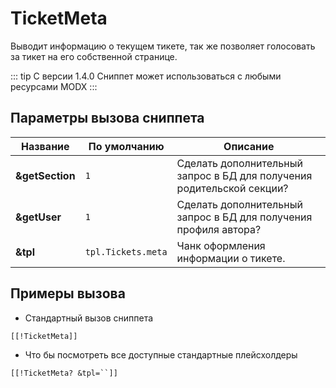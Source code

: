 # TicketMeta

Выводит информацию о текущем тикете, так же позволяет голосовать за тикет на его собственной странице.

::: tip
С версии 1.4.0 Сниппет может использоваться с любыми ресурсами MODX
:::

## Параметры вызова сниппета

| Название        | По умолчанию       | Описание                                                              |
| --------------- | ------------------ | --------------------------------------------------------------------- |
| **&getSection** | `1`                | Сделать дополнительный запрос в БД для получения родительской секции? |
| **&getUser**    | `1`                | Сделать дополнительный запрос в БД для получения профиля автора?      |
| **&tpl**        | `tpl.Tickets.meta` | Чанк оформления информации о тикете.                                  |

## Примеры вызова

- Стандартный вызов сниппета

```modx
[[!TicketMeta]]
```

- Что бы посмотреть все доступные стандартные плейсхолдеры

```modx
[[!TicketMeta? &tpl=``]]
```
